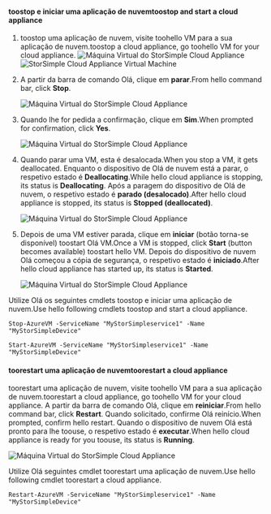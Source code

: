 #### <a name="toostop-and-start-a-cloud-appliance"></a><span data-ttu-id="cfc58-101">toostop e iniciar uma aplicação de nuvem</span><span class="sxs-lookup"><span data-stu-id="cfc58-101">toostop and start a cloud appliance</span></span>

1. <span data-ttu-id="cfc58-102">toostop uma aplicação de nuvem, visite toohello VM para a sua aplicação de nuvem.</span><span class="sxs-lookup"><span data-stu-id="cfc58-102">toostop a cloud appliance, go toohello VM for your cloud appliance.</span></span>
    <span data-ttu-id="cfc58-103">![Máquina Virtual do StorSimple Cloud Appliance](./media/storsimple-8000-stop-restart-cloud-appliance/sca-stop-restart1.png)</span><span class="sxs-lookup"><span data-stu-id="cfc58-103">![StorSimple Cloud Appliance Virtual Machine](./media/storsimple-8000-stop-restart-cloud-appliance/sca-stop-restart1.png)</span></span>

2. <span data-ttu-id="cfc58-104">A partir da barra de comando Olá, clique em **parar**.</span><span class="sxs-lookup"><span data-stu-id="cfc58-104">From hello command bar, click **Stop**.</span></span>

    ![Máquina Virtual do StorSimple Cloud Appliance](./media/storsimple-8000-stop-restart-cloud-appliance/sca-stop-restart2.png)

3. <span data-ttu-id="cfc58-106">Quando lhe for pedida a confirmação, clique em **Sim**.</span><span class="sxs-lookup"><span data-stu-id="cfc58-106">When prompted for confirmation, click **Yes**.</span></span>

    ![Máquina Virtual do StorSimple Cloud Appliance](./media/storsimple-8000-stop-restart-cloud-appliance/sca-stop-restart3.png)

4. <span data-ttu-id="cfc58-108">Quando parar uma VM, esta é desalocada.</span><span class="sxs-lookup"><span data-stu-id="cfc58-108">When you stop a VM, it gets deallocated.</span></span> <span data-ttu-id="cfc58-109">Enquanto o dispositivo de Olá de nuvem está a parar, o respetivo estado é **Deallocating**.</span><span class="sxs-lookup"><span data-stu-id="cfc58-109">While hello cloud appliance is stopping, its status is **Deallocating**.</span></span> <span data-ttu-id="cfc58-110">Após a paragem do dispositivo de Olá de nuvem, o respetivo estado é **parado (desalocado)**.</span><span class="sxs-lookup"><span data-stu-id="cfc58-110">After hello cloud appliance is stopped, its status is **Stopped (deallocated)**.</span></span>

    ![Máquina Virtual do StorSimple Cloud Appliance](./media/storsimple-8000-stop-restart-cloud-appliance/sca-stop-restart4.png)

5. <span data-ttu-id="cfc58-112">Depois de uma VM estiver parada, clique em **iniciar** (botão torna-se disponível) toostart Olá VM.</span><span class="sxs-lookup"><span data-stu-id="cfc58-112">Once a VM is stopped, click **Start** (button becomes available) toostart hello VM.</span></span> <span data-ttu-id="cfc58-113">Depois do dispositivo de nuvem Olá começou a cópia de segurança, o respetivo estado é **iniciado**.</span><span class="sxs-lookup"><span data-stu-id="cfc58-113">After hello cloud appliance has started up, its status is **Started**.</span></span>

    ![Máquina Virtual do StorSimple Cloud Appliance](./media/storsimple-8000-stop-restart-cloud-appliance/sca-stop-restart5.png)

<span data-ttu-id="cfc58-115">Utilize Olá os seguintes cmdlets toostop e iniciar uma aplicação de nuvem.</span><span class="sxs-lookup"><span data-stu-id="cfc58-115">Use hello following cmdlets toostop and start a cloud appliance.</span></span>

`Stop-AzureVM -ServiceName "MyStorSimpleservice1" -Name "MyStorSimpleDevice"`

`Start-AzureVM -ServiceName "MyStorSimpleservice1" -Name "MyStorSimpleDevice"`

#### <a name="toorestart-a-cloud-appliance"></a><span data-ttu-id="cfc58-116">toorestart uma aplicação de nuvem</span><span class="sxs-lookup"><span data-stu-id="cfc58-116">toorestart a cloud appliance</span></span>

<span data-ttu-id="cfc58-117">toorestart uma aplicação de nuvem, visite toohello VM para a sua aplicação de nuvem.</span><span class="sxs-lookup"><span data-stu-id="cfc58-117">toorestart a cloud appliance, go toohello VM for your cloud appliance.</span></span> <span data-ttu-id="cfc58-118">A partir da barra de comando Olá, clique em **reiniciar**.</span><span class="sxs-lookup"><span data-stu-id="cfc58-118">From hello command bar, click **Restart**.</span></span> <span data-ttu-id="cfc58-119">Quando solicitado, confirme Olá reinício.</span><span class="sxs-lookup"><span data-stu-id="cfc58-119">When prompted, confirm hello restart.</span></span> <span data-ttu-id="cfc58-120">Quando o dispositivo de nuvem Olá está pronto para lhe toouse, o respetivo estado é **executar**.</span><span class="sxs-lookup"><span data-stu-id="cfc58-120">When hello cloud appliance is ready for you toouse, its status is **Running**.</span></span>

![Máquina Virtual do StorSimple Cloud Appliance](./media/storsimple-8000-stop-restart-cloud-appliance/sca-stop-restart6.png)

<span data-ttu-id="cfc58-122">Utilize Olá seguintes cmdlet toorestart uma aplicação de nuvem.</span><span class="sxs-lookup"><span data-stu-id="cfc58-122">Use hello following cmdlet toorestart a cloud appliance.</span></span>

`Restart-AzureVM -ServiceName "MyStorSimpleservice1" -Name "MyStorSimpleDevice"`


